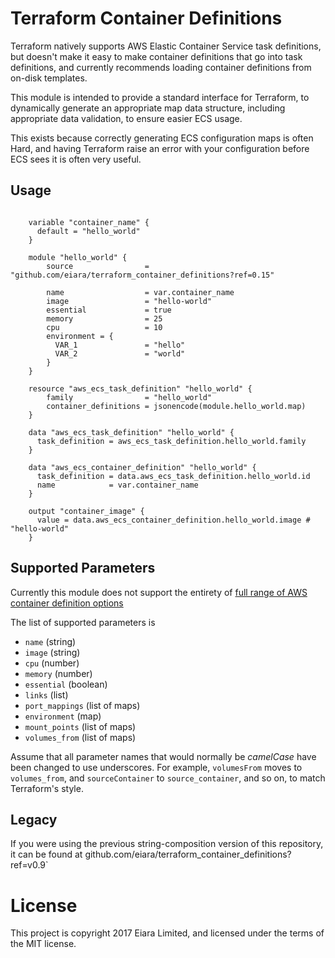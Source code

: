 # Terraform Container Definitions

Terraform natively supports AWS Elastic Container Service task definitions, but doesn't make it easy to make container definitions that go into task definitions, and currently recommends loading container definitions from on-disk templates.

This module is intended to provide a standard interface for Terraform, to dynamically generate an appropriate map data structure, including appropriate data validation, to ensure easier ECS usage.

This exists because correctly generating ECS configuration maps is often Hard, and having Terraform raise an error with your configuration before ECS sees it is often very useful.

## Usage
```hcl

    variable "container_name" {
      default = "hello_world"
    }

    module "hello_world" {
        source                = "github.com/eiara/terraform_container_definitions?ref=0.15"

        name                  = var.container_name
        image                 = "hello-world"
        essential             = true
        memory                = 25
        cpu                   = 10
        environment = {
          VAR_1               = "hello"
          VAR_2               = "world"
        }
    }

    resource "aws_ecs_task_definition" "hello_world" {
        family                = "hello_world"
        container_definitions = jsonencode(module.hello_world.map)
    }

    data "aws_ecs_task_definition" "hello_world" {
      task_definition = aws_ecs_task_definition.hello_world.family
    }

    data "aws_ecs_container_definition" "hello_world" {
      task_definition = data.aws_ecs_task_definition.hello_world.id
      name            = var.container_name
    }

    output "container_image" {
      value = data.aws_ecs_container_definition.hello_world.image # "hello-world"
    }
```

## Supported Parameters

Currently this module does not support the entirety of [full range of AWS container definition options](http://docs.aws.amazon.com/AmazonECS/latest/developerguide/task_definition_parameters.html#container_definitions)

The list of supported parameters is

  - `name` (string)
  - `image` (string)
  - `cpu` (number)
  - `memory` (number)
  - `essential` (boolean)
  - `links` (list)
  - `port_mappings` (list of maps)
  - `environment` (map)
  - `mount_points` (list of maps)
  - `volumes_from` (list of maps)

Assume that all parameter names that would normally be _camelCase_ have been changed to use underscores. For example, `volumesFrom` moves to `volumes_from`, and `sourceContainer` to `source_container`, and so on, to match Terraform's style.

## Legacy

If you were using the previous string-composition version of this repository, it can be found at github.com/eiara/terraform_container_definitions?ref=v0.9`

# License

This project is copyright 2017 Eiara Limited, and licensed under the terms of the MIT license.
